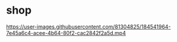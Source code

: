 # shop




https://user-images.githubusercontent.com/81304825/184541964-7e45a6c4-acee-4b64-80f2-cac2842f2a5d.mp4

